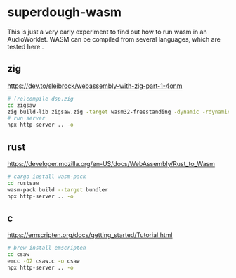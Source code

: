 # superdough-wasm

This is just a very early experiment to find out how to run wasm in an AudioWorklet.
WASM can be compiled from several languages, which are tested here..

## zig

<https://dev.to/sleibrock/webassembly-with-zig-part-1-4onm>

```sh
# (re)compile dsp.zig
cd zigsaw
zig build-lib zigsaw.zig -target wasm32-freestanding -dynamic -rdynamic -O ReleaseSmall
# run server
npx http-server .. -o
```

## rust

<https://developer.mozilla.org/en-US/docs/WebAssembly/Rust_to_Wasm>

```sh
# cargo install wasm-pack
cd rustsaw
wasm-pack build --target bundler
npx http-server .. -o
```

## c

<https://emscripten.org/docs/getting_started/Tutorial.html>

```sh
# brew install emscripten
cd csaw
emcc -O2 csaw.c -o csaw
npx http-server .. -o
```
